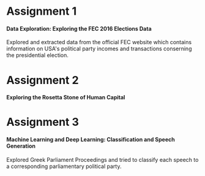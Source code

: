 # Assignment 1
#### Data Exploration: Exploring the FEC 2016 Elections Data
Explored and extracted data from the official FEC website which contains information on USA's political party incomes and transactions conserning the presidential election.

# Assignment 2
#### Exploring the Rosetta Stone of Human Capital


# Assignment 3
#### Machine Learning and Deep Learning: Classification and Speech Generation
Explored Greek Parliament Proceedings and tried to classify each speech to a corresponding parliamentary political party.
